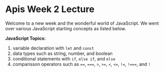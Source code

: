 # Apis Week 2 Lecture

Welcome to a new week and the wonderful world of JavaScript. We went over various JavaScript starting concepts as listed below.

**JavaScript Topics:**

1. variable declaration with `let` and `const`
1. data types such as string, number, and boolean
1. conditional statements with `if`, `else if`, and `else`
1. comparisson operators such as `==`, `===`, `>`, `>=`, `<`, `<=`, `!=`, `!===`, and `!`
